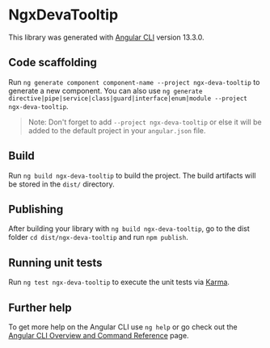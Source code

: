 # NgxDevaTooltip

This library was generated with [Angular CLI](https://github.com/angular/angular-cli) version 13.3.0.

## Code scaffolding

Run `ng generate component component-name --project ngx-deva-tooltip` to generate a new component. You can also use `ng generate directive|pipe|service|class|guard|interface|enum|module --project ngx-deva-tooltip`.
> Note: Don't forget to add `--project ngx-deva-tooltip` or else it will be added to the default project in your `angular.json` file. 

## Build

Run `ng build ngx-deva-tooltip` to build the project. The build artifacts will be stored in the `dist/` directory.

## Publishing

After building your library with `ng build ngx-deva-tooltip`, go to the dist folder `cd dist/ngx-deva-tooltip` and run `npm publish`.

## Running unit tests

Run `ng test ngx-deva-tooltip` to execute the unit tests via [Karma](https://karma-runner.github.io).

## Further help

To get more help on the Angular CLI use `ng help` or go check out the [Angular CLI Overview and Command Reference](https://angular.io/cli) page.
